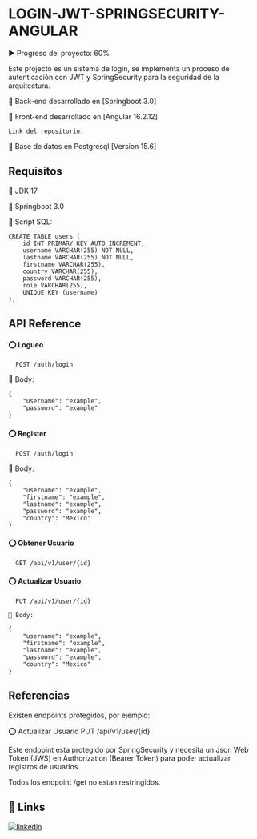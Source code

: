 
# LOGIN-JWT-SPRINGSECURITY-ANGULAR

▶️ Progreso del proyecto: 60%

Este projecto es un sistema de login, se implementa un proceso de autenticación con JWT y SpringSecurity para la seguridad de la arquitectura.

🔧 Back-end desarrollado en [Springboot 3.0]

🔧 Front-end desarrollado en  [Angular 16.2.12]

    Link del repositorio:

🔧 Base de datos en Postgresql [Version 15.6]






## Requisitos

📏 JDK 17

📏 Springboot 3.0

📏 Script SQL:

```
CREATE TABLE users (
    id INT PRIMARY KEY AUTO_INCREMENT,
    username VARCHAR(255) NOT NULL,
    lastname VARCHAR(255) NOT NULL,
    firstname VARCHAR(255),
    country VARCHAR(255),
    password VARCHAR(255),
    role VARCHAR(255),
    UNIQUE KEY (username)
);
```





## API Reference

#### ⭕ Logueo

```http
  POST /auth/login
```

🔗 Body:

```
{
    "username": "example",
    "password": "example"
}
```


#### ⭕ Register

```http
  POST /auth/login
```

🔗 Body:

```
{
    "username": "example",
    "firstname": "example",
    "lastname": "example",
    "password": "example",
    "country": "Mexico"
}
```

#### ⭕ Obtener Usuario

```http
  GET /api/v1/user/{id}
```

#### ⭕ Actualizar Usuario

```http
  PUT /api/v1/user/{id}
```
```
🔗 Body:

{
    "username": "example",
    "firstname": "example",
    "lastname": "example",
    "password": "example",
    "country": "Mexico"
}
```




## Referencias

Existen endpoints protegidos, por ejemplo:


⭕ Actualizar Usuario
  PUT /api/v1/user/{id}

Este endpoint esta protegido por SpringSecurity y necesita un Json Web Token (JWS) en Authorization (Bearer Token) para poder actualizar registros de usuarios.

Todos los endpoint /get no estan restringidos.



## 🔗 Links

[![linkedin](https://img.shields.io/badge/linkedin-0A66C2?style=for-the-badge&logo=linkedin&logoColor=white)](https://www.linkedin.com/in/aldo-isaias-becerra-campos-591621200/)


